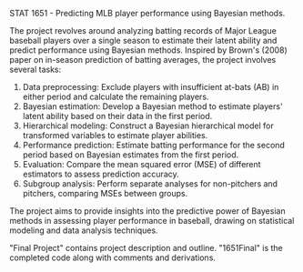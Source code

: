 STAT 1651 - Predicting MLB player performance using Bayesian methods.

The project revolves around analyzing batting records of Major League baseball players over a single season to estimate their latent ability and predict performance using Bayesian methods. Inspired by Brown's (2008) paper on in-season prediction of batting averages, the project involves several tasks:

  1. Data preprocessing: Exclude players with insufficient at-bats (AB) in either period and calculate the remaining players.
  2. Bayesian estimation: Develop a Bayesian method to estimate players' latent ability based on their data in the first period.
  3. Hierarchical modeling: Construct a Bayesian hierarchical model for transformed variables to estimate player abilities.
  4. Performance prediction: Estimate batting performance for the second period based on Bayesian estimates from the first period.
  5. Evaluation: Compare the mean squared error (MSE) of different estimators to assess prediction accuracy.
  6. Subgroup analysis: Perform separate analyses for non-pitchers and pitchers, comparing MSEs between groups.

The project aims to provide insights into the predictive power of Bayesian methods in assessing player performance in baseball, drawing on statistical modeling and data analysis techniques.

  "Final Project" contains project description and outline.
  "1651Final" is the completed code along with comments and derivations.
